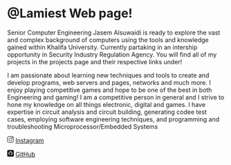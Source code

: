 # @Lamiest Web page!
Senior Computer Engineering Jasem Alsuwaidi is ready to explore the vast and complex background of computers using the tools and knowledge gained within Khalifa University. Currently partaking in an intership opportunity in Security Industry Regulation Agency. You will find all of my projects in the projects page and their respective links under!

I am passionate about learning new techniques and tools to create and develop programs, web servers and pages, networks and much more. I enjoy playing competitive games and hope to be one of the best in both Engineering and gaming! I am a competitive person in general and I strive to hone my knowledge on all things electronic, digital and games. I have expertise in circuit analysis and circuit building, generating codee test cases, employing software engineering techniques, and programming and troubleshooting Microprocessor/Embedded Systems <br>

<img src="./images/instagram.png" alt="Instagram" width="15" height="15"> [Instagram](https://instagram.com/suwaidi03)

<img src="./images/github.png" alt="Github" width="15" height="15"> [GitHub](https://github.com/Lamiest)